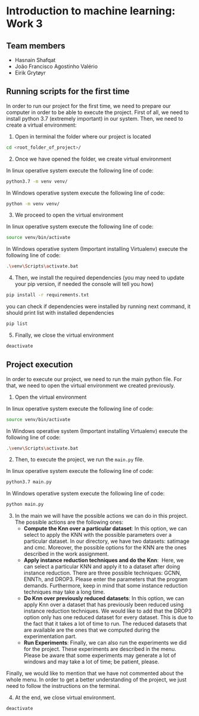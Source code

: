 # Introduction to machine learning: Work 3

## Team members

* Hasnain Shafqat
* João Francisco Agostinho Valério
* Eirik Grytøyr

## Running scripts for the first time
In order to run our project for the first time, we need to prepare our computer in order to 
be able to execute the project. First of all, we need to install python 3.7 (extremely important) in our system. Then, we need to create a virtual environment:
1. Open in terminal the folder where our project is located
```bash
cd <root_folder_of_project>/
```
2. Once we have opened the folder, we create virtual environment

In linux operative system execute the following line of code:
```bash
python3.7 -m venv venv/
```

In Windows operative system execute the following line of code:
```bash
python -m venv venv/
```

3. We proceed to open the virtual environment

In linux operative system execute the following line of code:
```bash
source venv/bin/activate
```
In Windows operative system (Important installing Virtualenv) execute the following line of code:
```bash
.\venv\Scripts\activate.bat
```
4. Then, we install the required dependencies (you may need to update your pip version, if needed the console will tell you how)
```bash
pip install -r requirements.txt
```
you can check if dependencies were installed by running next
command, it should print list with installed dependencies
```bash
pip list
```
5. Finally, we close the virtual environment
```bash
deactivate
```

## Project execution

In order to execute our project, we need to run the main python file. For that, we need to open
the virtual environment we created previously.

1. Open the virtual environment

In linux operative system execute the following line of code:
```bash
source venv/bin/activate
```
In Windows operative system (Important installing Virtualenv) execute the following line of code:
```bash
.\venv\Scripts\activate.bat
```
2. Then, to execute the project, we run the ``main.py`` file.

In linux operative system execute the following line of code:
```bash
python3.7 main.py
```
In Windows operative system execute the following line of code:
```bash
python main.py
```

3. In the main we will have the possible actions we can do in this project. The possible actions
  are the following ones:
    * **Compute the Knn over a particular dataset**: In this option, we can select to apply the KNN with the possible parameters over a particular dataset. In our directory, we have two datasets: satimage and cmc. Moreover, the possible options for the KNN are the ones described in the work assignment.
    * **Apply instance reduction techniques and do the Knn**:  Here, we can select a particular KNN and apply it to a dataset after doing instance reduction. There are three possible techniques: GCNN, ENNTh, and DROP3. Please enter the parameters that the program demands. Furthermore, keep in mind that some instance reduction techniques may take a long time.
    * **Do Knn over previously reduced datasets**: In this option, we can apply Knn over a dataset that has previously been reduced using instance reduction techniques. We would like to add that the DROP3 option only has one reduced dataset for every dataset. This is due to the fact that it takes a lot of time to run. The reduced datasets that are available are the ones that we computed during the experimentation part.
    * **Run Experiments**: Finally, we can also run the experiments we did for the project. These experiments are described in the menu. Please be aware that some experiments may generate a lot of windows and may take a lot of time; be patient, please.
   
Finally, we would like to mention that we have not commented about the whole menu. In order to get a better understanding of the project, we just need to follow the instructions on the terminal.

4. At the end, we close virtual environment.
```bash
deactivate
```
